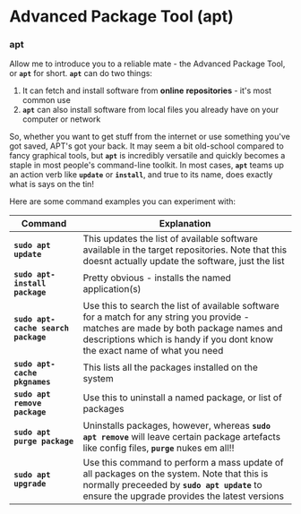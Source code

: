 # Advanced Package Tool (apt)

### apt

Allow me to introduce you to a reliable mate - the Advanced Package Tool, or **`apt`** for short. **`apt`** can do two things:

1. It can fetch and install software from **online** **repositories** - it's most common use
2. **`apt`** can also install software from local files you already have on your computer or network

So, whether you want to get stuff from the internet or use something you've got saved, APT's got your back. It may seem a bit old-school compared to fancy graphical tools, but **`apt`** is incredibly versatile and quickly becomes a staple in most people's command-line toolkit. In most cases, **`apt`** teams up an action verb like **`update`** or **`install`**, and true to its name, does exactly what is says on the tin!

Here are some command examples you can experiment with:

| Command                             | Explanation                                                                                                                                                                                                        |
| ----------------------------------- | ------------------------------------------------------------------------------------------------------------------------------------------------------------------------------------------------------------------ |
| **`sudo apt update`**               | This updates the list of available software available in the target repositories. Note that this doesnt actually update the software, just the list                                                                |
| **`sudo apt-install package`**      | Pretty obvious - installs the named application(s)                                                                                                                                                                 |
| **`sudo apt-cache search package`** | Use this to search the list of available software for a match for any string you provide - matches are made by both package names and descriptions which is handy if you dont know the exact name of what you need |
| **`sudo apt-cache pkgnames`**       | This lists all the packages installed on the system                                                                                                                                                                |
| **`sudo apt remove package`**       | Use this to uninstall a named package, or list of packages                                                                                                                                                         |
| **`sudo apt purge package`**        | Uninstalls packages, however, whereas **`sudo apt remove`** will leave certain package artefacts like config files, **`purge`** nukes em all!!                                                                     |
| **`sudo apt upgrade`**              | Use this command to perform a mass update of all packages on the system. Note that this is normally preceeded by **`sudo apt update`** to ensure the upgrade provides the latest versions                          |

